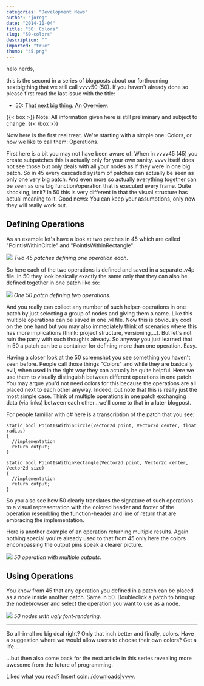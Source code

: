 ```yaml
---
categories: "Development News"
author: "joreg"
date: "2014-11-04"
title: "50: Colors"
slug: "50-colors"
description: ""
imported: "true"
thumb: "45.png"
---
```



helo nerds,

this is the second in a series of blogposts about our forthcoming nextbigthing that we still call vvvv50 (50). If you haven't already done so please first read the last issue with the title:
 * [50: That next big thing. An Overview.](/blog/2014/50-that-next-big-thing.-an-overview.)

{{< box >}}
Note:
All information given here is still preliminary and subject to change. 
{{< /box >}}

Now here is the first real treat. We're starting with a simple one: Colors, or how we like to call them: Operations.

First here is a bit you may not have been aware of: When in vvvv45 (45) you create subpatches this is actually only for your own sanity. vvvv itself does not see those but only deals with all your nodes as if they were in one big patch. So in 45 every cascaded system of patches can actually be seen as only one very big patch. And even more so actually everything together can be seen as one big function/operation that is executed every frame. Quite shocking, innit? In 50 this is very different in that the visual structure has actual meaning to it. Good news: You can keep your assumptions, only now they will really work out.

## Defining Operations
As an example let's have a look at two patches in 45 which are called "PointIsWithinCircle" and "PointIsWithinRectangle":

![](45.png) 
*Two 45 patches defining one operation each.*

So here each of the two operations is defined and saved in a separate .v4p file. In 50 they look basically exactly the same only that they can also be defined together in one patch like so:

![](50.png) 
*One 50 patch defining two operations.*

And you really can collect any number of such helper-operations in one patch by just selecting a group of nodes and giving them a name. Like this multiple operations can be saved in one .vl file. Now this is obviously cool on the one hand but you may also immediately think of scenarios where this has more implications (think: project structure, versioning,...). But let's not ruin the party with such thoughts already. So anyway you just learned that in 50 a patch can be a container for defining more than one operation. Easy. 

Having a closer look at the 50 screenshot you see something you haven't seen before. People call those things "Colors" and while they are basically evil, when used in the right way they can actually be quite helpful. Here we use them to visually distinguish between different operations in one patch. You may argue you'd not need colors for this because the operations are all placed next to each other anyway. Indeed, but note that this is really just the most simple case. Think of multiple operations in one patch exchanging data (via links) between each other...we'll come to that in a later blogpost. 

For people familiar with c# here is a transcription of the patch that you see:

```
static bool PointIsWithinCircle(Vector2d point, Vector2d center, float radius)
{
  //implementation
  return output;
}

static bool PointIsWithinRectangle(Vector2d point, Vector2d center, Vector2d size)
{
  //implementation
  return output;
}
```

So you also see how 50 clearly translates the signature of such operations to a visual representation with the colored header and footer of the operation resembling the function-header and line of return that are embracing the implementation.

Here is another example of an operation returning multiple results. Again nothing special you're already used to that from 45 only here the colors encompassing the output pins speak a clearer picture. 

![](50-multiout.png)
*50 operation with multiple outputs.*

## Using Operations
You know from 45 that any operation you defined in a patch can be placed as a node inside another patch. Same in 50. Doubleclick a patch to bring up the nodebrowser and select the operation you want to use as a node. 

![](50-nodes.png)
*50 nodes with ugly font-rendering.*

---

So all-in-all no big deal right? Only that inch better and finally, colors. Have a suggestion where we would allow users to choose their own colors? Get a life...

...but then also come back for the next article in this series revealing more awesome from the future of programming. 

Liked what you read? Insert coin: [/downloads|vvvv](flattr).